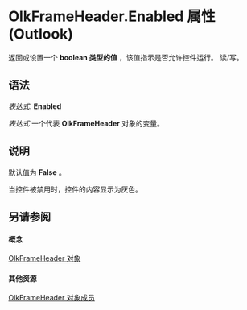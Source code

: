 
# OlkFrameHeader.Enabled 属性 (Outlook)

返回或设置一个 **boolean 类型的值** ，该值指示是否允许控件运行。 读/写。


## 语法

 _表达式_. **Enabled**

 _表达式_ 一个代表 **OlkFrameHeader** 对象的变量。


## 说明

默认值为  **False** 。

当控件被禁用时，控件的内容显示为灰色。


## 另请参阅


#### 概念


[OlkFrameHeader 对象](088dd9e4-7210-6465-e337-51cb1bd10172.md)
#### 其他资源


[OlkFrameHeader 对象成员](b514dd95-3368-0a9b-c886-d7ee28126391.md)